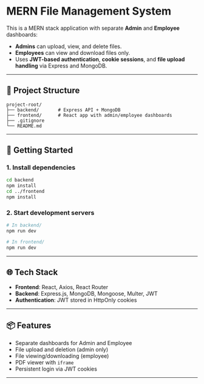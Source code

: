 # MERN File Management System

This is a MERN stack application with separate **Admin** and **Employee** dashboards:

- **Admins** can upload, view, and delete files.
- **Employees** can view and download files only.
- Uses **JWT-based authentication**, **cookie sessions**, and **file upload handling** via Express and MongoDB.

---

## 📂 Project Structure

```
project-root/
├── backend/       # Express API + MongoDB
├── frontend/      # React app with admin/employee dashboards
├── .gitignore
└── README.md
```

---

## 🚀 Getting Started

### 1. Install dependencies

```bash
cd backend
npm install
cd ../frontend
npm install
```

### 2. Start development servers

```bash
# In backend/
npm run dev

# In frontend/
npm run dev
```

---

## 🌐 Tech Stack

- **Frontend**: React, Axios, React Router
- **Backend**: Express.js, MongoDB, Mongoose, Multer, JWT
- **Authentication**: JWT stored in HttpOnly cookies

---

## 📦 Features

- Separate dashboards for Admin and Employee
- File upload and deletion (admin only)
- File viewing/downloading (employee)
- PDF viewer with `iframe`
- Persistent login via JWT cookies

---
